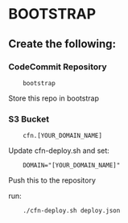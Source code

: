 # BOOTSTRAP

## Create the following:

### CodeCommit Repository
```
    bootstrap
```

Store this repo in bootstrap

### S3 Bucket
```
    cfn.[YOUR_DOMAIN_NAME]
```

Update cfn-deploy.sh and set:
```
    DOMAIN="[YOUR_DOMAIN_NAME]"
```

Push this to the repository

run:

```
    ./cfn-deploy.sh deploy.json
```
